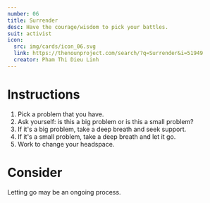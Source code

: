 ```yaml
---
number: 06
title: Surrender
desc: Have the courage/wisdom to pick your battles.
suit: activist
icon:
  src: img/cards/icon_06.svg
  link: https://thenounproject.com/search/?q=Surrender&i=51949
  creator: Pham Thi Dieu Linh
---
```

# Instructions

1. Pick a problem that you have.
2. Ask yourself: is this a big problem or is this a small problem?
3. If it's a big problem, take a deep breath and seek support.
4. If it's a small problem, take a deep breath and let it go.
5. Work to change your headspace.

# Consider
Letting go may be an ongoing process.

